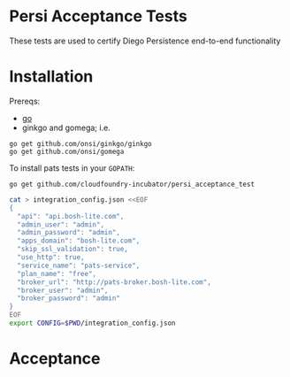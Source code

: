 # Persi Acceptance Tests
These tests are used to certify Diego Persistence end-to-end functionality
# Installation

Prereqs:
- [go](https://golang.org/dl/)
- ginkgo and gomega; i.e.
```
go get github.com/onsi/ginkgo/ginkgo
go get github.com/onsi/gomega
```
To install pats tests in your `GOPATH`:
```
go get github.com/cloudfoundry-incubator/persi_acceptance_test
```


```bash
cat > integration_config.json <<EOF
{
  "api": "api.bosh-lite.com",
  "admin_user": "admin",
  "admin_password": "admin",
  "apps_domain": "bosh-lite.com",
  "skip_ssl_validation": true,
  "use_http": true,
  "service_name": "pats-service",
  "plan_name": "free",
  "broker_url": "http://pats-broker.bosh-lite.com",
  "broker_user": "admin",
  "broker_password": "admin"
}
EOF
export CONFIG=$PWD/integration_config.json
```

# Acceptance

